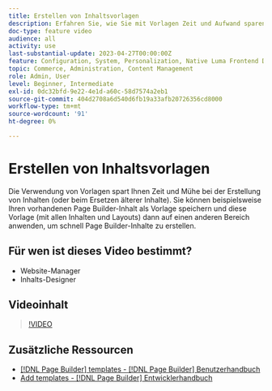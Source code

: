 ```yaml
---
title: Erstellen von Inhaltsvorlagen
description: Erfahren Sie, wie Sie mit Vorlagen Zeit und Aufwand sparen können, wenn Sie Inhalte erstellen oder ältere Inhalte ersetzen.
doc-type: feature video
audience: all
activity: use
last-substantial-update: 2023-04-27T00:00:00Z
feature: Configuration, System, Personalization, Native Luma Frontend Development
topic: Commerce, Administration, Content Management
role: Admin, User
level: Beginner, Intermediate
exl-id: 0dc32bfd-9e22-4e1d-a60c-58d7574a2eb1
source-git-commit: 404d2708a6d540d6fb19a33afb20726356cd8000
workflow-type: tm+mt
source-wordcount: '91'
ht-degree: 0%

---
```


# Erstellen von Inhaltsvorlagen

Die Verwendung von Vorlagen spart Ihnen Zeit und Mühe bei der Erstellung von Inhalten (oder beim Ersetzen älterer Inhalte). Sie können beispielsweise Ihren vorhandenen Page Builder-Inhalt als Vorlage speichern und diese Vorlage (mit allen Inhalten und Layouts) dann auf einen anderen Bereich anwenden, um schnell Page Builder-Inhalte zu erstellen.

## Für wen ist dieses Video bestimmt?

- Website-Manager
- Inhalts-Designer

## Videoinhalt

>[!VIDEO](https://video.tv.adobe.com/v/343787?quality=12&learn=on)

## Zusätzliche Ressourcen

- [[!DNL Page Builder] templates - [!DNL Page Builder] Benutzerhandbuch](https://experienceleague.adobe.com/docs/commerce-admin/page-builder/templates.html)
- [Add templates - [!DNL Page Builder] Entwicklerhandbuch](https://developer.adobe.com/commerce/frontend-core/page-builder/content-types/create/add-templates/)
